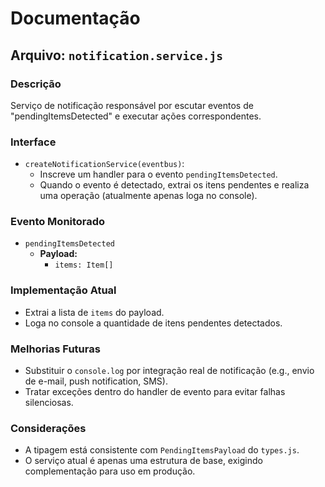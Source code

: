 # Documentação

## Arquivo: `notification.service.js`

### Descrição

Serviço de notificação responsável por escutar eventos de "pendingItemsDetected" e executar ações correspondentes.

### Interface

- `createNotificationService(eventbus)`:
  - Inscreve um handler para o evento `pendingItemsDetected`.
  - Quando o evento é detectado, extrai os itens pendentes e realiza uma operação (atualmente apenas loga no console).

### Evento Monitorado

- `pendingItemsDetected`
  - **Payload:**
    - `items: Item[]`

### Implementação Atual

- Extrai a lista de `items` do payload.
- Loga no console a quantidade de itens pendentes detectados.

### Melhorias Futuras

- Substituir o `console.log` por integração real de notificação (e.g., envio de e-mail, push notification, SMS).
- Tratar exceções dentro do handler de evento para evitar falhas silenciosas.

### Considerações

- A tipagem está consistente com `PendingItemsPayload` do `types.js`.
- O serviço atual é apenas uma estrutura de base, exigindo complementação para uso em produção.